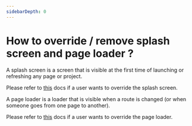 ```yaml
---
sidebarDepth: 0
---
```


# How to override / remove splash screen and page loader ?

A splash screen is a screen that is visible at the first time of launching or refreshing any page or project.

Please refer to [this](/guide/development/loaders.html#splash-screen-loader-with-logo) docs if a user wants to override the splash screen.

A page loader is a loader that is visible when a route is changed (or when someone goes from one page to another).

Please refer to [this](/guide/development/loaders.html#pace-loader-page-loader) docs if a user wants to override the page loader.
